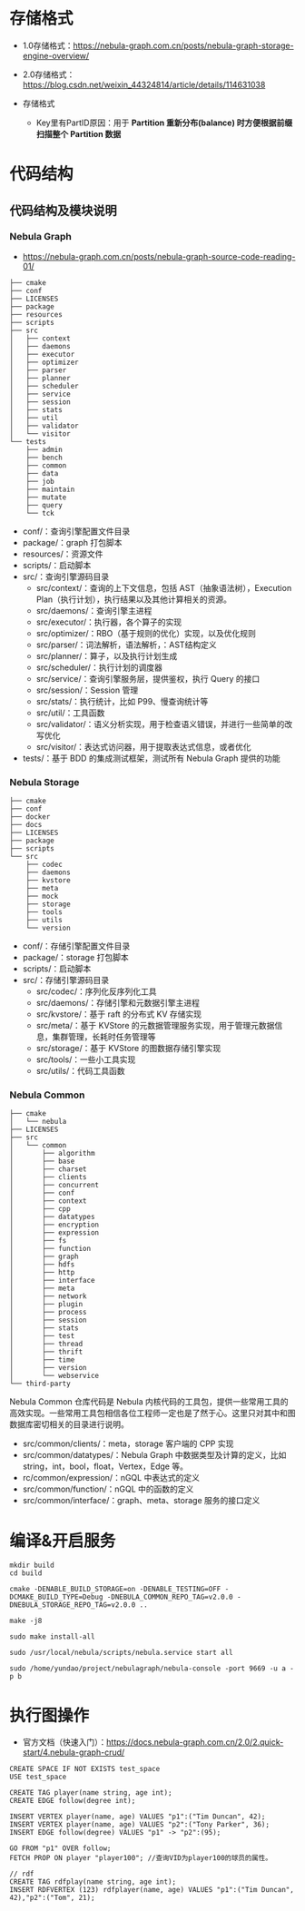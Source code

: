# 存储格式

- 1.0存储格式：https://nebula-graph.com.cn/posts/nebula-graph-storage-engine-overview/

- 2.0存储格式：https://blog.csdn.net/weixin_44324814/article/details/114631038

- 存储格式
  
  - Key里有PartID原因：用于 **Partition 重新分布(balance) 时方便根据前缀扫描整个 Partition 数据**
  



# 代码结构

## 代码结构及模块说明

### Nebula Graph

- https://nebula-graph.com.cn/posts/nebula-graph-source-code-reading-01/

```
├── cmake
├── conf
├── LICENSES
├── package
├── resources
├── scripts
├── src
│   ├── context
│   ├── daemons
│   ├── executor
│   ├── optimizer
│   ├── parser
│   ├── planner
│   ├── scheduler
│   ├── service
│   ├── session
│   ├── stats
│   ├── util
│   ├── validator
│   └── visitor
└── tests
    ├── admin
    ├── bench
    ├── common
    ├── data
    ├── job
    ├── maintain
    ├── mutate
    ├── query
    └── tck
```

- conf/：查询引擎配置文件目录
- package/：graph 打包脚本
- resources/：资源文件
- scripts/：启动脚本
- src/：查询引擎源码目录
  - src/context/：查询的上下文信息，包括 AST（抽象语法树），Execution Plan（执行计划），执行结果以及其他计算相关的资源。
  - src/daemons/：查询引擎主进程
  - src/executor/：执行器，各个算子的实现
  - src/optimizer/：RBO（基于规则的优化）实现，以及优化规则
  - src/parser/：词法解析，语法解析，：AST结构定义
  - src/planner/：算子，以及执行计划生成
  - src/scheduler/：执行计划的调度器
  - src/service/：查询引擎服务层，提供鉴权，执行 Query 的接口
  - src/session/：Session 管理
  - src/stats/：执行统计，比如 P99、慢查询统计等
  - src/util/：工具函数
  - src/validator/：语义分析实现，用于检查语义错误，并进行一些简单的改写优化
  - src/visitor/：表达式访问器，用于提取表达式信息，或者优化
- tests/：基于 BDD 的集成测试框架，测试所有 Nebula Graph 提供的功能

### Nebula Storage

```
├── cmake
├── conf
├── docker
├── docs
├── LICENSES
├── package
├── scripts
└── src
    ├── codec
    ├── daemons
    ├── kvstore
    ├── meta
    ├── mock
    ├── storage
    ├── tools
    ├── utils
    └── version
```

- conf/：存储引擎配置文件目录
- package/：storage 打包脚本
- scripts/：启动脚本
- src/：存储引擎源码目录
  - src/codec/：序列化反序列化工具
  - src/daemons/：存储引擎和元数据引擎主进程
  - src/kvstore/：基于 raft 的分布式 KV 存储实现
  - src/meta/：基于 KVStore 的元数据管理服务实现，用于管理元数据信息，集群管理，长耗时任务管理等
  - src/storage/：基于 KVStore 的图数据存储引擎实现
  - src/tools/：一些小工具实现
  - src/utils/：代码工具函数

### Nebula Common

```
├── cmake
│   └── nebula
├── LICENSES
├── src
│   └── common
│       ├── algorithm
│       ├── base
│       ├── charset
│       ├── clients
│       ├── concurrent
│       ├── conf
│       ├── context
│       ├── cpp
│       ├── datatypes
│       ├── encryption
│       ├── expression
│       ├── fs
│       ├── function
│       ├── graph
│       ├── hdfs
│       ├── http
│       ├── interface
│       ├── meta
│       ├── network
│       ├── plugin
│       ├── process
│       ├── session
│       ├── stats
│       ├── test
│       ├── thread
│       ├── thrift
│       ├── time
│       ├── version
│       └── webservice
└── third-party
```

Nebula Common 仓库代码是 Nebula 内核代码的工具包，提供一些常用工具的高效实现。一些常用工具包相信各位工程师一定也是了然于心。这里只对其中和图数据库密切相关的目录进行说明。

- src/common/clients/：meta，storage 客户端的 CPP 实现
- src/common/datatypes/：Nebula Graph 中数据类型及计算的定义，比如 string，int，bool，float，Vertex，Edge 等。
- rc/common/expression/：nGQL 中表达式的定义
- src/common/function/：nGQL 中的函数的定义
- src/common/interface/：graph、meta、storage 服务的接口定义

# 编译&开启服务

```
mkdir build
cd build

cmake -DENABLE_BUILD_STORAGE=on -DENABLE_TESTING=OFF -DCMAKE_BUILD_TYPE=Debug -DNEBULA_COMMON_REPO_TAG=v2.0.0 -DNEBULA_STORAGE_REPO_TAG=v2.0.0 ..

make -j8

sudo make install-all

sudo /usr/local/nebula/scripts/nebula.service start all

sudo /home/yundao/project/nebulagraph/nebula-console -port 9669 -u a -p b

```

# 执行图操作

- 官方文档（快速入门）：https://docs.nebula-graph.com.cn/2.0/2.quick-start/4.nebula-graph-crud/

```
CREATE SPACE IF NOT EXISTS test_space
USE test_space

CREATE TAG player(name string, age int);
CREATE EDGE follow(degree int);

INSERT VERTEX player(name, age) VALUES "p1":("Tim Duncan", 42);
INSERT VERTEX player(name, age) VALUES "p2":("Tony Parker", 36);
INSERT EDGE follow(degree) VALUES "p1" -> "p2":(95);

GO FROM "p1" OVER follow;
FETCH PROP ON player "player100"; //查询VID为player100的球员的属性。

// rdf
CREATE TAG rdfplay(name string, age int);
INSERT RDFVERTEX (123) rdfplayer(name, age) VALUES "p1":("Tim Duncan", 42),"p2":("Tom", 21);
```
